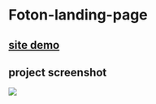 # Foton-landing-page


## [site demo](https://khalilhasan23.github.io/Gaming-landing-page-2/)


## project screenshot
![](https://github.com/khalilhasan23/Foton-landing-page/blob/main/Screenshot.png)

